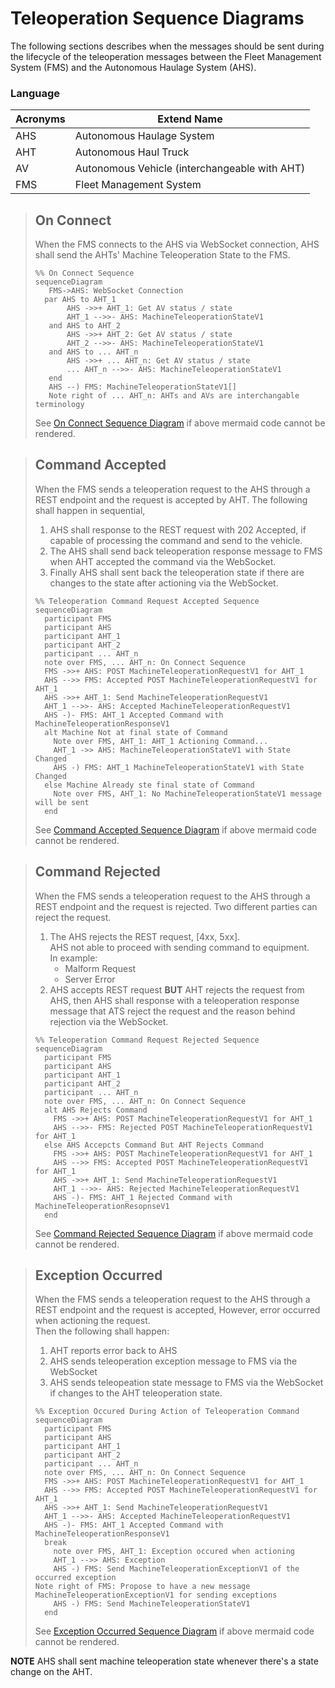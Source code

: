 # Teleoperation Sequence Diagrams

The following sections describes when the messages should be sent during the lifecycle of the teleoperation messages between the Fleet Management System (FMS) and the Autonomous Haulage System (AHS).

### Language
| Acronyms | Extend Name |
| -------- | ----------- |
| AHS      | Autonomous Haulage System |
| AHT      | Autonomous Haul Truck |
| AV       | Autonomous Vehicle (interchangeable with AHT) |
| FMS      | Fleet Management System |

> ## On Connect
> When the FMS connects to the AHS via WebSocket connection, AHS shall send the AHTs' Machine Teleoperation State to the FMS.
> ```mermaid
> %% On Connect Sequence
> sequenceDiagram 
>    FMS->AHS: WebSocket Connection
>   par AHS to AHT_1
>        AHS ->>+ AHT_1: Get AV status / state
>        AHT_1 -->>- AHS: MachineTeleoperationStateV1
>    and AHS to AHT_2
>        AHS ->>+ AHT_2: Get AV status / state
>        AHT_2 -->>- AHS: MachineTeleoperationStateV1
>    and AHS to ... AHT_n
>        AHS ->>+ ... AHT_n: Get AV status / state
>        ... AHT_n -->>- AHS: MachineTeleoperationStateV1
>    end
>    AHS --) FMS: MachineTeleoperationStateV1[]
>    Note right of ... AHT_n: AHTs and AVs are interchangable terminology
> ```
> See [On Connect Sequence Diagram](./teleoperation-on-connect-sequence.svg) if above mermaid code cannot be rendered.

> ## Command Accepted
> When the FMS sends a teleoperation request to the AHS through a REST endpoint and the request is accepted by AHT.
> The following shall happen in sequential,
> 1.  AHS shall response to the REST request with 202 Accepted, if capable of processing the command and send to the vehicle.
> 2. The AHS shall send back teleoperation response message to FMS when AHT accepted the command via the WebSocket.
> 3. Finally AHS shall sent back the teleoperation state if there are changes to the state after actioning via the WebSocket.
> ```mermaid
> %% Teleoperation Command Request Accepted Sequence
> sequenceDiagram
>   participant FMS
>   participant AHS
>   participant AHT_1
>   participant AHT_2
>   participant ... AHT_n
>   note over FMS, ... AHT_n: On Connect Sequence
>   FMS ->>+ AHS: POST MachineTeleoperationRequestV1 for AHT_1
>   AHS -->> FMS: Accepted POST MachineTeleoperationRequestV1 for AHT_1
>   AHS ->>+ AHT_1: Send MachineTeleoperationRequestV1
>   AHT_1 -->>- AHS: Accepted MachineTeleoperationRequestV1
>   AHS -)- FMS: AHT_1 Accepted Command with MachineTeleoperationResponseV1
>   alt Machine Not at final state of Command
>     Note over FMS, AHT_1: AHT_1 Actioning Command...
>     AHT_1 ->> AHS: MachineTeleoperationStateV1 with State Changed
>     AHS -) FMS: AHT_1 MachineTeleoperationStateV1 with State Changed  
>   else Machine Already ste final state of Command
>     Note over FMS, AHT_1: No MachineTeleoperationStateV1 message will be sent
>   end
> ```
> See [Command Accepted Sequence Diagram](./teleoperation-command-accepted-sequence.svg) if above mermaid code cannot be rendered.

> ## Command Rejected
> When the FMS sends a teleoperation request to the AHS through a REST endpoint and the request is rejected.
> Two different parties can reject the request.
> 1. The AHS rejects the REST request, [4xx, 5xx]. <br/>
> AHS not able to proceed with sending command to equipment. <br/>
> In example:
>     - Malform Request
>     - Server Error
> 2. AHS accepts REST request **BUT** AHT rejects the request from AHS, then AHS shall response with a teleoperation response message that ATS reject the request and the reason behind rejection via the WebSocket.
> ```mermaid
> %% Teleoperation Command Request Rejected Sequence
> sequenceDiagram
>   participant FMS
>   participant AHS
>   participant AHT_1
>   participant AHT_2
>   participant ... AHT_n
>   note over FMS, ... AHT_n: On Connect Sequence
>   alt AHS Rejects Command
>     FMS ->>+ AHS: POST MachineTeleoperationRequestV1 for AHT_1
>     AHS -->>- FMS: Rejected POST MachineTeleoperationRequestV1 for AHT_1
>   else AHS Accepcts Command But AHT Rejects Command
>     FMS ->>+ AHS: POST MachineTeleoperationRequestV1 for AHT_1
>     AHS -->> FMS: Accepted POST MachineTeleoperationRequestV1 for AHT_1
>     AHS ->>+ AHT_1: Send MachineTeleoperationRequestV1
>     AHT_1 -->>- AHS: Rejected MachineTeleoperationRequestV1
>     AHS -)- FMS: AHT_1 Rejected Command with MachineTeleoperationResopnseV1
>   end
> ```
> See [Command Rejected Sequence Diagram](./teleoperation-command-rejected-sequence.svg) if above mermaid code cannot be rendered.

> ## Exception Occurred
> When the FMS sends a teleoperation request to the AHS through a REST endpoint and the request is accepted, However, error occurred when actioning the request. <br/>
> Then the following shall happen:
> 1. AHT reports error back to AHS
> 2. AHS sends teleoperation exception message to FMS via the WebSocket
> 3. AHS sends teleopeation state message to FMS via the WebSocket if changes to the AHT teleoperation state.
> 
> ```mermaid
> %% Exception Occured During Action of Teleoperation Command
> sequenceDiagram
>   participant FMS
>   participant AHS
>   participant AHT_1
>   participant AHT_2
>   participant ... AHT_n
>   note over FMS, ... AHT_n: On Connect Sequence
>   FMS ->>+ AHS: POST MachineTeleoperationRequestV1 for AHT_1
>   AHS -->> FMS: Accepted POST MachineTeleoperationRequestV1 for AHT_1
>   AHS ->>+ AHT_1: Send MachineTeleoperationRequestV1
>   AHT_1 -->>- AHS: Accepted MachineTeleoperationRequestV1
>   AHS -)- FMS: AHT_1 Accepted Command with MachineTeleoperationResponseV1
>   break
>     note over FMS, AHT_1: Exception occured when actioning
>     AHT_1 -->> AHS: Exception
>     AHS -) FMS: Send MachineTeleoperationExceptionV1 of the occurred exception
> Note right of FMS: Propose to have a new message MachineTeleoperationExceptionV1 for sending exceptions
>     AHS -) FMS: Send MachineTeleoperationStateV1    
>   end
> ```
> See [Exception Occurred Sequence Diagram](./teleoperation-exception-occurred-sequence.svg) if above mermaid code cannot be rendered.

**NOTE** AHS shall sent machine teleoperation state whenever there's a state change on the AHT.